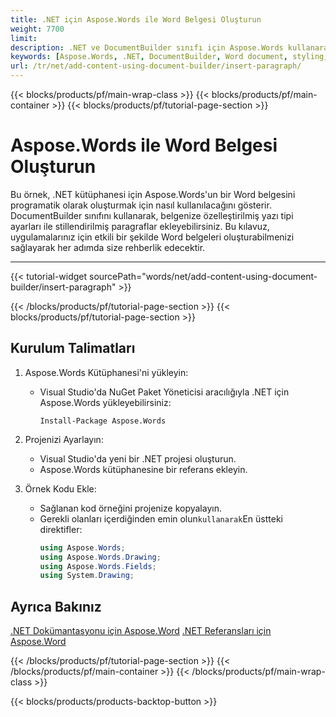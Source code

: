 ```yaml
---
title: .NET için Aspose.Words ile Word Belgesi Oluşturun
weight: 7700
limit: 
description: .NET ve DocumentBuilder sınıfı için Aspose.Words kullanarak stilize edilmiş bir Word belgesi oluşturmayı öğrenin.
keywords: [Aspose.Words, .NET, DocumentBuilder, Word document, styling, programming, example]
url: /tr/net/add-content-using-document-builder/insert-paragraph/
---
```

{{< blocks/products/pf/main-wrap-class >}}
{{< blocks/products/pf/main-container >}}
{{< blocks/products/pf/tutorial-page-section >}}

# Aspose.Words ile Word Belgesi Oluşturun
Bu örnek, .NET kütüphanesi için Aspose.Words'un bir Word belgesini programatik olarak oluşturmak için nasıl kullanılacağını gösterir. DocumentBuilder sınıfını kullanarak, belgenize özelleştirilmiş yazı tipi ayarları ile stillendirilmiş paragraflar ekleyebilirsiniz. Bu kılavuz, uygulamalarınız için etkili bir şekilde Word belgeleri oluşturabilmenizi sağlayarak her adımda size rehberlik edecektir.

---
{{< tutorial-widget sourcePath="words/net/add-content-using-document-builder/insert-paragraph" >}}

{{< /blocks/products/pf/tutorial-page-section >}}
{{< blocks/products/pf/tutorial-page-section >}}
## Kurulum Talimatları
1. Aspose.Words Kütüphanesi'ni yükleyin:
   * Visual Studio'da NuGet Paket Yöneticisi aracılığıyla .NET için Aspose.Words yükleyebilirsiniz:
     ```
     Install-Package Aspose.Words
     ```

2. Projenizi Ayarlayın:
   * Visual Studio'da yeni bir .NET projesi oluşturun.
   * Aspose.Words kütüphanesine bir referans ekleyin.

3. Örnek Kodu Ekle:
   * Sağlanan kod örneğini projenize kopyalayın.
   * Gerekli olanları içerdiğinden emin olun`kullanarak`En üstteki direktifler:
     ```csharp
     using Aspose.Words;
     using Aspose.Words.Drawing;
     using Aspose.Words.Fields;
     using System.Drawing;
     ```

## Ayrıca Bakınız
[.NET Dokümantasyonu için Aspose.Word](https://docs.aspose.com/words/net/)
[.NET Referansları için Aspose.Word](https://reference.aspose.com/words/net/)

{{< /blocks/products/pf/tutorial-page-section >}}
{{< /blocks/products/pf/main-container >}}
{{< /blocks/products/pf/main-wrap-class >}}

{{< blocks/products/products-backtop-button >}}
